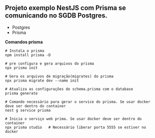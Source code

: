 ## Projeto exemplo NestJS com Prisma se comunicando no SGDB Postgres.
- Postgres
- Prisma


**Comandos prisma**
```shell
# Instala o prisma
npm install prisma -D

# pre configura e gera arquivos do prisma
npx prisma init

# Gera os arquivos de migração(migrates) do prisma
npx prisma migrate dev --name init

# Atualiza as configurações do schema.prisma com o database
prisma generate

# Comando necessário para gerar o service do prisma. Se usar docker deve ser dentro do container
nest g service prisma

# Inicia o serviço web prima. Se usar docker deve ser dentro do container
npx prisma studio   # Necessário liberar porta 5555 se estiver no docker
```

